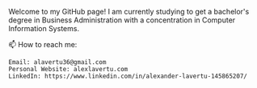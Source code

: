 Welcome to my GitHub page! I am currently studying to get a bachelor's degree in Business Administration with a concentration in Computer Information Systems.

📫 How to reach me:

    Email: alavertu36@gmail.com
    Personal Website: alexlavertu.com
    LinkedIn: https://www.linkedin.com/in/alexander-lavertu-145865207/
